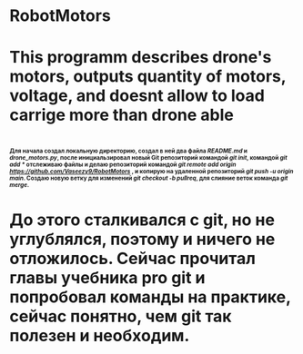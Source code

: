 # RobotMotors
# This programm describes drone's motors, outputs quantity of motors, voltage, and doesnt allow to load carrige more than drone able


# <font size = 1> Для начала создал локальную директорию, создал в ней два файла _README.md_ и _drone_motors.py_, после инициальзировал новый Git репозиторий командой *git init*, командой _git add *_ отслеживаю файлы и делаю      репозиторий командой *git remote add origin <https://github.com/Vaseezy9/RobotMotors>* , и копирую на    удаленной репозиторий *git push -u origin main*. Создаю новую ветку для изменений *git checkout -b pullreq*,    для слияние веток команда *git merge*.</font>

# До этого сталкивался с git, но не углублялся, поэтому и ничего не отложилось. Сейчас прочитал главы      учебника  __pro git__ и попробовал команды на практике, сейчас понятно, чем git так полезен и необходим.
